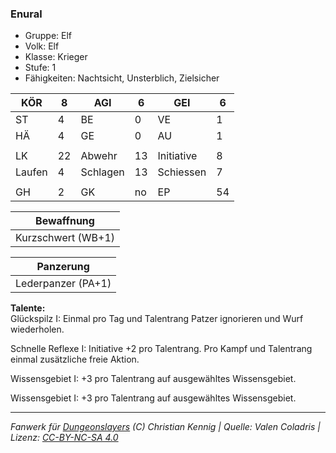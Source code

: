 ### Enural  
- Gruppe: Elf  
- Volk: Elf  
- Klasse: Krieger  
- Stufe: 1  
- Fähigkeiten: Nachtsicht, Unsterblich, Zielsicher  


| KÖR | 8 | AGI | 6 | GEI | 6 |
| --- | --- | --- | --- | --- | --- |
| ST | 4 | BE | 0 | VE | 1 |
| HÄ | 4 | GE | 0 | AU | 1 |
|  |  |  |  |  |  |
| LK | 22 | Abwehr | 13 | Initiative | 8 |
| Laufen | 4 | Schlagen | 13 | Schiessen | 7 |
|  |  |  |  |  |  |
| GH | 2 | GK | no | EP | 54 |


| Bewaffnung |
| --- |
| Kurzschwert (WB+1) |


| Panzerung |
| --- |
| Lederpanzer (PA+1) |


**Talente:**  
Glückspilz I: Einmal pro Tag und Talentrang Patzer ignorieren und Wurf wiederholen.

Schnelle Reflexe I: Initiative +2 pro Talentrang. Pro Kampf und Talentrang einmal zusätzliche freie Aktion.

Wissensgebiet I: +3 pro Talentrang auf ausgewähltes Wissensgebiet.

Wissensgebiet I: +3 pro Talentrang auf ausgewähltes Wissensgebiet.





___
*Fanwerk für [Dungeonslayers](https://www.dungeonslayers.net/) (C) Christian Kennig | Quelle: Valen Coladris | Lizenz: [CC-BY-NC-SA 4.0](https://creativecommons.org/licenses/by-nc-sa/4.0/deed.de)*